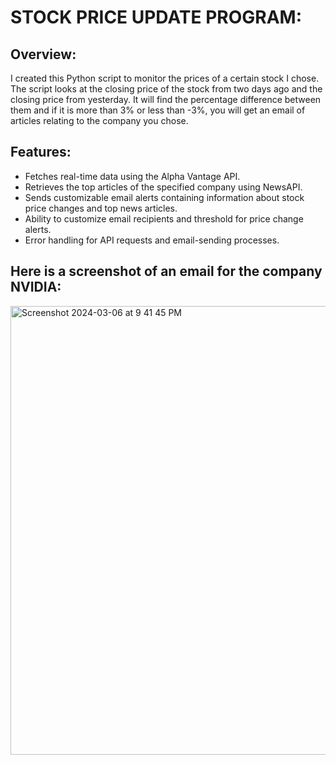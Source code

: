 # STOCK PRICE UPDATE PROGRAM:

## Overview:
I created this Python script to monitor the prices of a certain stock I chose. The script looks at the closing price of the stock from two days ago and the closing price from yesterday. It will find the percentage difference between them and if it is more than 3% or less than -3%, you will get an email of articles relating to the company you chose. 

## Features:
- Fetches real-time data using the Alpha Vantage API.
- Retrieves the top articles of the specified company using NewsAPI.
- Sends customizable email alerts containing information about stock price changes and top news articles.
- Ability to customize email recipients and threshold for price change alerts.
- Error handling for API requests and email-sending processes.

## Here is a screenshot of an email for the company NVIDIA:
<img width="718" alt="Screenshot 2024-03-06 at 9 41 45 PM" src="https://github.com/vikrammin/Stock-Price-Update/assets/157865720/039408fb-80d2-4722-a455-e5eaf7440e73">
